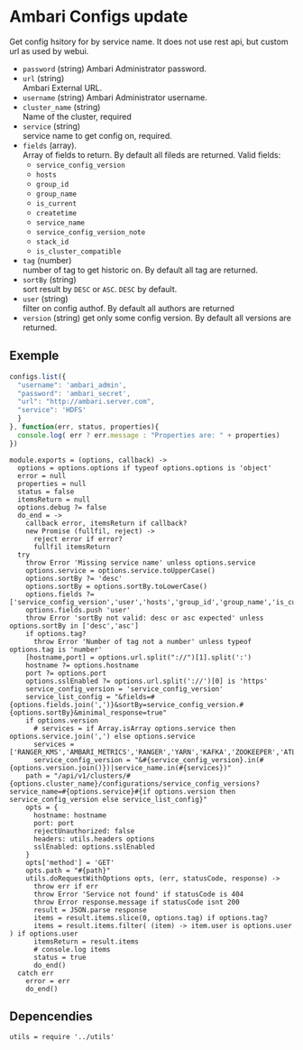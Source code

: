 
# Ambari Configs update

Get config hsitory for by service name. It does not use rest api, but custom url as used by webui.

* `password` (string)
  Ambari Administrator password.
* `url` (string)   
  Ambari External URL.
* `username` (string)
  Ambari Administrator username.
* `cluster_name` (string)   
  Name of the cluster, required
* `service` (string)   
  service name to get config on, required.     
* `fields` (array).   
  Array of fields to return. By default all fileds are returned. Valid fields:
   * `service_config_version`
   * `hosts`
   * `group_id`
   * `group_name`
   * `is_current`
   * `createtime`
   * `service_name`
   * `service_config_version_note`
   * `stack_id`
   * `is_cluster_compatible`
* `tag` (number)   
  number of tag to get historic on. By default all tag are returned.   
* `sortBy` (string)   
  sort result by `DESC` or `ASC`. `DESC` by default.
* `user` (string)   
  filter on config authof. By default all authors are returned
* `version` (string)
  get only some config version. By default all versions are returned.


## Exemple

```js
configs.list({
  "username": 'ambari_admin',
  "password": 'ambari_secret',
  "url": "http://ambari.server.com",
  "service": 'HDFS'
  }
}, function(err, status, properties){
  console.log( err ? err.message : "Properties are: " + properties)
})
```

    module.exports = (options, callback) ->
      options = options.options if typeof options.options is 'object'
      error = null
      properties = null
      status = false
      itemsReturn = null
      options.debug ?= false
      do_end = ->
        callback error, itemsReturn if callback?
        new Promise (fullfil, reject) ->
          reject error if error?
          fullfil itemsReturn
      try
        throw Error 'Missing service name' unless options.service
        options.service = options.service.toUpperCase()
        options.sortBy ?= 'desc'
        options.sortBy = options.sortBy.toLowerCase()
        options.fields ?= ['service_config_version','user','hosts','group_id','group_name','is_current','createtime','service_name','service_config_version_note','stack_id','is_cluster_compatible']
        options.fields.push 'user'
        throw Error 'sortBy not valid: desc or asc expected' unless options.sortBy in ['desc','asc']
        if options.tag?
          throw Error 'Number of tag not a number' unless typeof options.tag is 'number'
        [hostname,port] = options.url.split("://")[1].split(':')
        hostname ?= options.hostname
        port ?= options.port
        options.sslEnabled ?= options.url.split('://')[0] is 'https'
        service_config_version = 'service_config_version'
        service_list_config = "&fields=#{options.fields.join(',')}&sortBy=service_config_version.#{options.sortBy}&minimal_response=true"
        if options.version
          # services = if Array.isArray options.service then options.service.join(',') else options.service
          services = ['RANGER_KMS','AMBARI_METRICS','RANGER','YARN','KAFKA','ZOOKEEPER','ATLAS','HBASE','HIVE','KNOX','STORM','AMBARI_INFRA_SOLR','HDFS']
          service_config_version = "&#{service_config_version}.in(#{options.version.join()})|service_name.in(#{services})"
        path = "/api/v1/clusters/#{options.cluster_name}/configurations/service_config_versions?service_name=#{options.service}#{if options.version then service_config_version else service_list_config}"
        opts = {
          hostname: hostname
          port: port
          rejectUnauthorized: false
          headers: utils.headers options
          sslEnabled: options.sslEnabled
        }
        opts['method'] = 'GET'
        opts.path = "#{path}"
        utils.doRequestWithOptions opts, (err, statusCode, response) ->
          throw err if err
          throw Error 'Service not found' if statusCode is 404
          throw Error response.message if statusCode isnt 200
          result = JSON.parse response
          items = result.items.slice(0, options.tag) if options.tag?
          items = result.items.filter( (item) -> item.user is options.user ) if options.user
          itemsReturn = result.items
          # console.log items
          status = true
          do_end()
      catch err
        error = err
        do_end()

## Depencendies

    utils = require '../utils'
